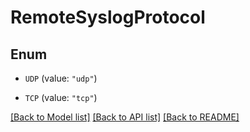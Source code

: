 # RemoteSyslogProtocol

## Enum


* `UDP` (value: `"udp"`)

* `TCP` (value: `"tcp"`)


[[Back to Model list]](../README.md#documentation-for-models) [[Back to API list]](../README.md#documentation-for-api-endpoints) [[Back to README]](../README.md)


